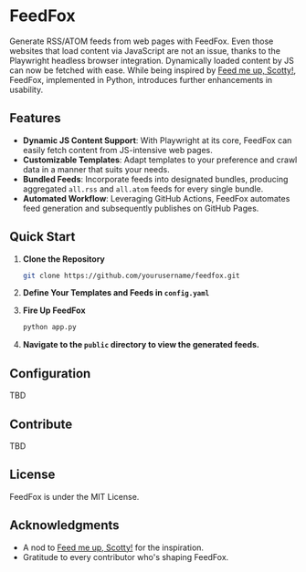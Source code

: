 # FeedFox

Generate RSS/ATOM feeds from web pages with FeedFox. Even those websites that load content via JavaScript are not an issue, thanks to the Playwright headless browser integration. Dynamically loaded content by JS can now be fetched with ease. While being inspired by [Feed me up, Scotty!](https://feed-me-up-scotty.vincenttunru.com/), FeedFox, implemented in Python, introduces further enhancements in usability.


## Features

- **Dynamic JS Content Support**: With Playwright at its core, FeedFox can easily fetch content from JS-intensive web pages.
- **Customizable Templates**: Adapt templates to your preference and crawl data in a manner that suits your needs.
- **Bundled Feeds**: Incorporate feeds into designated bundles, producing aggregated `all.rss` and `all.atom` feeds for every single bundle.
- **Automated Workflow**: Leveraging GitHub Actions, FeedFox automates feed generation and subsequently publishes on GitHub Pages.

## Quick Start

1. **Clone the Repository**

    ```bash
    git clone https://github.com/yourusername/feedfox.git
    ```

2. **Define Your Templates and Feeds in `config.yaml`**


3. **Fire Up FeedFox**

    ```Python
    python app.py
    ```

4. **Navigate to the `public` directory to view the generated feeds.**


## Configuration
TBD

## Contribute
TBD

## License
FeedFox is under the MIT License.

## Acknowledgments
- A nod to [Feed me up, Scotty!](https://feed-me-up-scotty.vincenttunru.com/) for the inspiration.
- Gratitude to every contributor who's shaping FeedFox.
